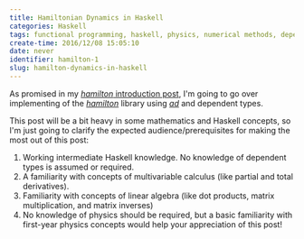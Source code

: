```yaml
---
title: Hamiltonian Dynamics in Haskell
categories: Haskell
tags: functional programming, haskell, physics, numerical methods, dependent types
create-time: 2016/12/08 15:05:10
date: never
identifier: hamilton-1
slug: hamilton-dynamics-in-haskell
---
```


As promised in my [*hamilton* introduction post][intro], I'm going to go over
implementing of the *[hamilton][]* library using *[ad][]* and dependent types.

[intro]: https://blog.jle.im/entry/introducing-the-hamilton-library.html
[hamilton]: http://hackage.haskell.org/package/hamilton
[ad]: http://hackage.haskell.org/package/ad

This post will be a bit heavy in some mathematics and Haskell concepts, so I'm
just going to clarify the expected audience/prerequisites for making the most
out of this post:

1.  Working intermediate Haskell knowledge.  No knowledge of dependent types is
    assumed or required.
2.  A familiarity with concepts of multivariable calculus (like partial and
    total derivatives).
3.  Familiarity with concepts of linear algebra (like dot products, matrix
    multiplication, and matrix inverses)
4.  No knowledge of physics should be required, but a basic familiarity with
    first-year physics concepts would help your appreciation of this post!

